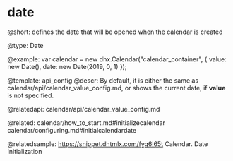date
=============

@short: 
defines the date that will be opened when the calendar is created


@type: Date

@example: 
var calendar = new dhx.Calendar("calendar_container", {
    value: new Date(),
    date: new Date(2019, 0, 1)
});


@template:	api_config
@descr: 
By default, it is either the same as calendar/api/calendar_value_config.md, or shows the current date, if **value** is not specified.


@relatedapi: 
calendar/api/calendar_value_config.md

@related: calendar/how_to_start.md#initializecalendar
calendar/configuring.md#initialcalendardate

@relatedsample: https://snippet.dhtmlx.com/fyg6l65t	Calendar. Date Initialization